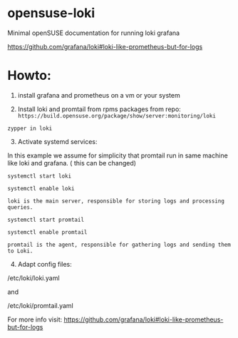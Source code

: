 # opensuse-loki

Minimal openSUSE documentation for running loki grafana

https://github.com/grafana/loki#loki-like-prometheus-but-for-logs


# Howto:

1) install grafana and prometheus on a vm  or your system

2) Install loki and promtail from rpms packages from repo:
`https://build.opensuse.org/package/show/server:monitoring/loki`

`zypper in loki`



3) Activate systemd services:

In this example we assume for simplicity that promtail run in same machine like loki and grafana. ( this can be changed)


`systemctl start loki`

`systemctl enable loki`


    loki is the main server, responsible for storing logs and processing queries.

`systemctl start promtail`

`systemctl enable promtail`


    promtail is the agent, responsible for gathering logs and sending them to Loki.

 
4) Adapt config files:


/etc/loki/loki.yaml

and

/etc/loki/promtail.yaml



For more info visit: 
https://github.com/grafana/loki#loki-like-prometheus-but-for-logs

